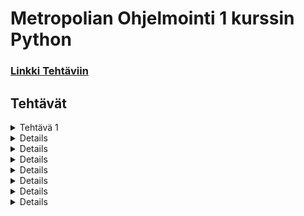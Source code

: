 # Metropolian Ohjelmointi 1 kurssin Python
### [Linkki Tehtäviin](<https://github.com/vesavvo/Python_Ohjelmistoteema/tree/main>)
## Tehtävät
<details>
<summary> Tehtävä 1</summary>
<br>
<p><a href = "Tehtävä 1/Tehtävä_1_1.py">Tehtävä 1.1 </p>
</details>

<details>
<summary> Tehtävä 2</summary>
<br>
<p>
<a href = "Tehtävä 2/Tehtävä_2_1.py">Tehtävä 2.1 <br>
<a href = "Tehtävä 2/Tehtävä_2_2.py">Tehtävä 2.2 <br>
<a href = "Tehtävä 2/Tehtävä_2_3.py">Tehtävä 2.3 <br>
<a href = "Tehtävä 2/Tehtävä_2_4.py">Tehtävä 2.4 <br>
<a href = "Tehtävä 2/Tehtävä_2_5.py">Tehtävä 2.5 <br>
<a href = "Tehtävä 2/Tehtävä_2_6.py">Tehtävä 2.6 
</p>
</details>

<details>
<summary> Tehtävä 3</summary>
<br>
<p>
<a href = "Tehtävä 3/Tehtävä_3_1.py"> Tehtävä 3.1 <br>
<a href = "Tehtävä 3/Tehtävä_3_2.py"> Tehtävä 3.2 <br>
<a href = "Tehtävä 3/Tehtävä_3_3.py"> Tehtävä 3.3 <br>
<a href = "Tehtävä 3/Tehtävä_3_4.py"> Tehtävä 3.4 
</p>
</details>

<details>
<summary> Tehtävä 4</summary>
<br>
<p>
<a href = "Tehtävä 4/Tehtävä_4_1.py"> Tehtävä 4.1 <br>
<a href = "Tehtävä 4/Tehtävä_4_2.py"> Tehtävä 4.2 <br>
<a href = "Tehtävä 4/Tehtävä_4_3.py"> Tehtävä 4.3 <br>
<a href = "Tehtävä 4/Tehtävä_4_3V2.py"> Tehtävä 4.3 V2 <br>
<a href = "Tehtävä 4/Tehtävä_4_4.py"> Tehtävä 4.4 <br>
<a href = "Tehtävä 4/Tehtävä_4_5.py"> Tehtävä 4.5 <br>
<a href = "Tehtävä 4/Tehtävä_4_6.py"> Tehtävä 4.6
</p>
</details>

<details>
<summary> Tehtävä 5</summary>
<br>
<p>
<a href = "Tehtävä 5/Tehtävä_5_1.py"> Tehtävä 5.1 <br>
<a href = "Tehtävä 5/Tehtävä_5_2.py"> Tehtävä 5.2 <br>
<a href = "Tehtävä 5/Tehtävä_5_3.py"> Tehtävä 5.3 <br>
<a href = "Tehtävä 5/Tehtävä_5_4.py"> Tehtävä 5.4 
</p>
</details>

<details>
<summary> Tehtävä 6</summary>
<br>
<p>
<a href = "Tehtävä 6/Tehtävä_6_1.py"> Tehtävä 6.1 <br>
<a href = "Tehtävä 6/Tehtävä_6_2.py"> Tehtävä 6.2 <br>
<a href = "Tehtävä 6/Tehtävä_6_3.py"> Tehtävä 6.3 <br>
<a href = "Tehtävä 6/Tehtävä_6_4.py"> Tehtävä 6.4 <br>
<a href = "Tehtävä 6/Tehtävä_6_5.py"> Tehtävä 6.5 <br>
<a href = "Tehtävä 6/Tehtävä_6_6.py"> Tehtävä 6.6 
</p>
</details>

<details>
<summary> Tehtävä 7</summary>
<br>
<p>
<a href = "Tehtävä 7/Tehtävä_7_1.py"> Tehtävä 7.1 <br>
<a href = "Tehtävä 7/Tehtävä_7_2.py"> Tehtävä 7.2 <br>
<a href = "Tehtävä 7/Tehtävä_7_3.py"> Tehtävä 7.3
</p>
</details>

<details>
<summary> Tehtävä 8</summary>
<br>
<p>
<a href = "Tehtävä 8/Tehtävä_8_1.py"> Tehtävä 8.1 <br>
<a href = "Tehtävä 8/Tehtävä_8_2.py"> Tehtävä 8.2 <br>
<a href = "Tehtävä 8/Tehtävä_8_3.py"> Tehtävä 8.3 
</p>
</details>
